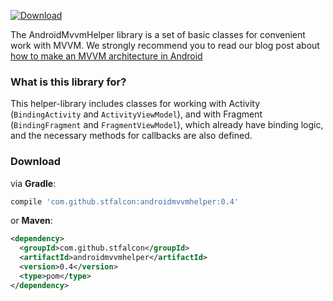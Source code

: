 [ ![Download](https://api.bintray.com/packages/bevzaanton/maven/AndroidMvvmHelper/images/download.svg) ](https://bintray.com/bevzaanton/maven/AndroidMvvmHelper/_latestVersion)

The AndroidMvvmHelper library is a set of basic classes for convenient work with MVVM. We strongly recommend you to read our blog post about [how to make an MVVM architecture in Android](https://stfalcon.com/en/blog/post/android-mvvm)

### What is this library for?

This helper-library includes classes for working with Activity (`BindingActivity` and `ActivityViewModel`), and with Fragment (`BindingFragment` and `FragmentViewModel`), which already have binding logic, and the necessary methods for callbacks are also defined.

### Download

via **Gradle**:
```gradle
compile 'com.github.stfalcon:androidmvvmhelper:0.4'
```

or **Maven**:
```xml
<dependency>
  <groupId>com.github.stfalcon</groupId>
  <artifactId>androidmvvmhelper</artifactId>
  <version>0.4</version>
  <type>pom</type>
</dependency>
```
